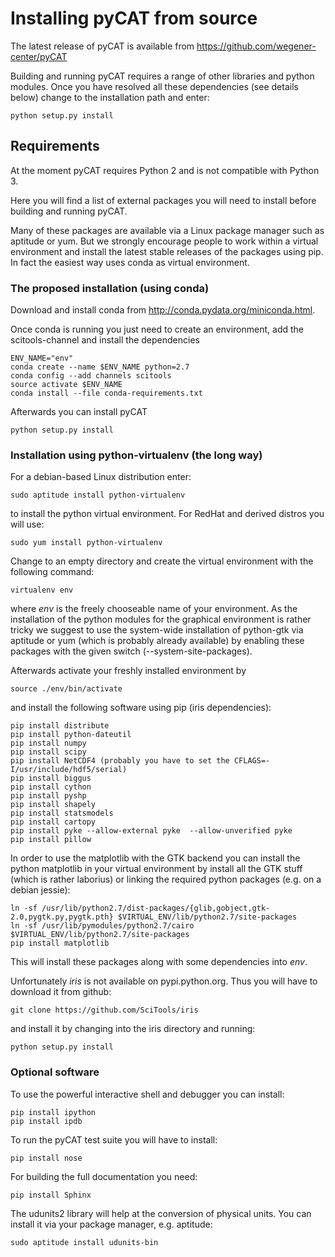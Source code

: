 # Installing pyCAT from source

The latest release of pyCAT is available from
https://github.com/wegener-center/pyCAT

Building and running pyCAT requires a range of other libraries and
python modules. Once you have resolved all these dependencies (see
details below) change to the installation path and enter:

    python setup.py install


## Requirements

At the moment pyCAT requires Python 2 and is not compatible with
Python 3.

Here you will find a list of external packages you will need to
install before building and running pyCAT.

Many of these packages are available via a Linux package manager such
as aptitude or yum. But we strongly encourage people to work within a
virtual environment and install the latest stable releases of the
packages using pip. In fact the easiest way uses conda as virtual
environment.

### The proposed installation (using conda)

Download and install conda from
http://conda.pydata.org/miniconda.html.

Once conda is running you just need to create an environment, add the
scitools-channel and install the dependencies

    ENV_NAME="env"
    conda create --name $ENV_NAME python=2.7
    conda config --add channels scitools
    source activate $ENV_NAME
    conda install --file conda-requirements.txt

Afterwards you can install pyCAT

    python setup.py install
    
### Installation using python-virtualenv (the long way)

For a debian-based Linux distribution enter:

    sudo aptitude install python-virtualenv

to install the python virtual environment. For RedHat and derived distros
you will use:

    sudo yum install python-virtualenv

Change to an empty directory and create the virtual environment with
the following command:

    virtualenv env

where *env* is the freely chooseable name of your environment. As the
installation of the python modules for the graphical environment is
rather tricky we suggest to use the system-wide installation of
python-gtk via aptitude or yum (which is probably already available)
by enabling these packages with the given switch
(--system-site-packages).

Afterwards activate your freshly installed environment by

    source ./env/bin/activate

and install the following software using pip (iris dependencies):

    pip install distribute
    pip install python-dateutil
    pip install numpy
    pip install scipy
    pip install NetCDF4 (probably you have to set the CFLAGS=-I/usr/include/hdf5/serial)
    pip install biggus
    pip install cython
    pip install pyshp
    pip install shapely
    pip install statsmodels
    pip install cartopy
    pip install pyke --allow-external pyke  --allow-unverified pyke
    pip install pillow

In order to use the matplotlib with the GTK backend you can install
the python matplotlib in your virtual environment by install all the
GTK stuff (which is rather laborius) or linking the required python
packages (e.g. on a debian jessie):

    ln -sf /usr/lib/python2.7/dist-packages/{glib,gobject,gtk-2.0,pygtk.py,pygtk.pth} $VIRTUAL_ENV/lib/python2.7/site-packages
    ln -sf /usr/lib/pymodules/python2.7/cairo $VIRTUAL_ENV/lib/python2.7/site-packages
    pip install matplotlib

This will install these packages along with some dependencies into
*env*.

Unfortunately *iris* is not available on pypi.python.org. Thus you
will have to download it from github:

    git clone https://github.com/SciTools/iris

and install it by changing into the iris directory and running:

    python setup.py install


### Optional software

To use the powerful interactive shell and debugger you can install:

    pip install ipython
    pip install ipdb
    
To run the pyCAT test suite you will have to install:

    pip install nose

For building the full documentation you need:

    pip install Sphinx

The udunits2 library will help at the conversion of physical
units. You can install it via your package manager, e.g. aptitude:

    sudo aptitude install udunits-bin
